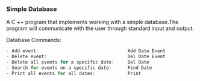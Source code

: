 ### Simple Database ###

A C ++ program that implements working with a simple database.The program will communicate with the user through standard input and output.

Database Commands:
```objectivec
- Add event:                                 Add Date Event
- Delete event:                              Del Date Event
- Delete all events for a specific date:     Del Date
- Search for events on a specific date:      Find Date
- Print all events for all dates:            Print
```
